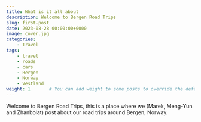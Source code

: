 ```yaml
---
title: What is it all about
description: Welcome to Bergen Road Trips
slug: first-post
date: 2023-08-28 00:00:00+0000
image: cover.jpg
categories:
    - Travel
tags:
    - travel
    - roads
    - cars
    - Bergen
    - Norway
    - Vestland
weight: 1       # You can add weight to some posts to override the default sorting (date descending)
---
```


Welcome to Bergen Road Trips, this is a place where we (Marek, Meng-Yun and Zhanbolat) post about our road trips around Bergen, Norway.